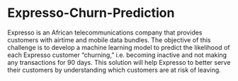 # Expresso-Churn-Prediction
Expresso is an African telecommunications company that provides customers with airtime and mobile data bundles. The objective of this challenge is to develop a machine learning model to predict the likelihood of each Expresso customer “churning,” i.e. becoming inactive and not making any transactions for 90 days.  This solution will help Expresso to better serve their customers by understanding which customers are at risk of leaving.
